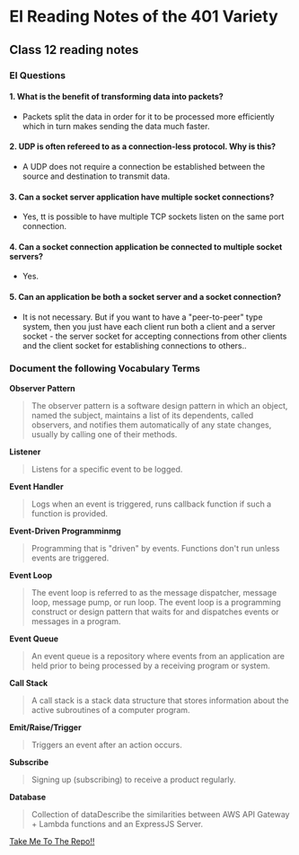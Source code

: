 # El Reading Notes of the 401 Variety

## Class 12 reading notes

### El Questions

#### 1. What is the benefit of transforming data into packets?

- Packets split the data in order for it to be processed more efficiently which in turn makes sending the data much faster.

#### 2. UDP is often refereed to as a connection-less protocol. Why is this?

- A UDP does not require a connection be established between the source and destination to transmit data.

#### 3. Can a socket server application have multiple socket connections?

- Yes, tt is possible to have multiple TCP sockets listen on the same port connection.

#### 4. Can a socket connection application be connected to multiple socket servers?

- Yes.

#### 5. Can an application be both a socket server and a socket connection?

- It is not necessary. But if you want to have a "peer-to-peer" type system, then you just have each client run both a client and a server socket - the server socket for accepting connections from other clients and the client socket for establishing connections to others..

### Document the following Vocabulary Terms

**Observer Pattern**

> The observer pattern is a software design pattern in which an object, named the subject, maintains a list of its dependents, called observers, and notifies them automatically of any state changes, usually by calling one of their methods.

**Listener**

> Listens for a specific event to be logged.

**Event Handler**

> Logs when an event is triggered, runs callback function if such a function is provided.

**Event-Driven Programminmg**

> Programming that is "driven" by events. Functions don't run unless events are triggered.

**Event Loop**

> The event loop is referred to as the message dispatcher, message loop, message pump, or run loop. The event loop is a programming construct or design pattern that waits for and dispatches events or messages in a program.

**Event Queue**

> An event queue is a repository where events from an application are held prior to being processed by a receiving program or system.

**Call Stack**

> A call stack is a stack data structure that stores information about the active subroutines of a computer program.

**Emit/Raise/Trigger**

> Triggers an event after an action occurs.

**Subscribe**

> Signing up (subscribing) to receive a product regularly.

**Database**

> Collection of dataDescribe the similarities between AWS API Gateway + Lambda functions and an ExpressJS Server.

 <a href="#top">Take Me To The Repo!!</a>
 